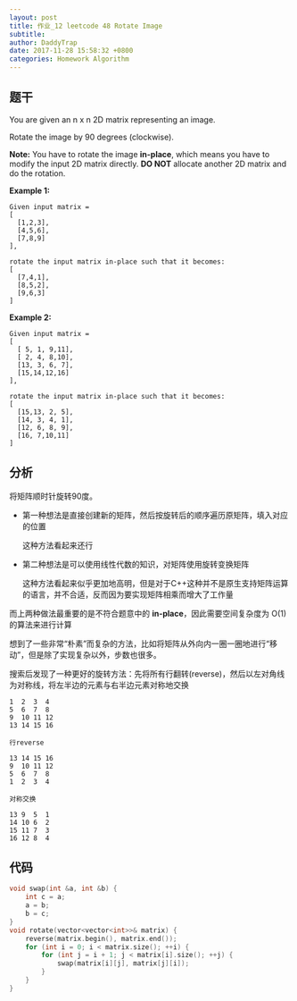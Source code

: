 ```yaml
---
layout: post
title: 作业_12 leetcode 48 Rotate Image
subtitle:
author: DaddyTrap
date: 2017-11-28 15:58:32 +0800
categories: Homework Algorithm
---
```


## 题干

You are given an n x n 2D matrix representing an image.

Rotate the image by 90 degrees (clockwise).

**Note:**
You have to rotate the image **in-place**, which means you have to modify the input 2D matrix directly. **DO NOT** allocate another 2D matrix and do the rotation.

**Example 1:**

```
Given input matrix =
[
  [1,2,3],
  [4,5,6],
  [7,8,9]
],

rotate the input matrix in-place such that it becomes:
[
  [7,4,1],
  [8,5,2],
  [9,6,3]
]
```

**Example 2:**

```
Given input matrix =
[
  [ 5, 1, 9,11],
  [ 2, 4, 8,10],
  [13, 3, 6, 7],
  [15,14,12,16]
],

rotate the input matrix in-place such that it becomes:
[
  [15,13, 2, 5],
  [14, 3, 4, 1],
  [12, 6, 8, 9],
  [16, 7,10,11]
]
```


<!-- more -->

## 分析

将矩阵顺时针旋转90度。

+ 第一种想法是直接创建新的矩阵，然后按旋转后的顺序遍历原矩阵，填入对应的位置

  这种方法看起来还行

+ 第二种想法是可以使用线性代数的知识，对矩阵使用旋转变换矩阵

  这种方法看起来似乎更加地高明，但是对于C++这种并不是原生支持矩阵运算的语言，并不合适，反而因为要实现矩阵相乘而增大了工作量

而上两种做法最重要的是不符合题意中的 **in-place**，因此需要空间复杂度为 O(1) 的算法来进行计算

想到了一些非常“朴素”而复杂的方法，比如将矩阵从外向内一圈一圈地进行“移动”，但是除了实现复杂以外，步数也很多。

搜索后发现了一种更好的旋转方法：先将所有行翻转(reverse)，然后以左对角线为对称线，将左半边的元素与右半边元素对称地交换

```
1  2  3  4
5  6  7  8
9  10 11 12
13 14 15 16

行reverse

13 14 15 16
9  10 11 12
5  6  7  8
1  2  3  4

对称交换

13 9  5  1
14 10 6  2
15 11 7  3
16 12 8  4
```

## 代码

```c++
void swap(int &a, int &b) {
    int c = a;
    a = b;
    b = c;
}
void rotate(vector<vector<int>>& matrix) {
    reverse(matrix.begin(), matrix.end());
    for (int i = 0; i < matrix.size(); ++i) {
        for (int j = i + 1; j < matrix[i].size(); ++j) {
            swap(matrix[i][j], matrix[j][i]);
        }
    }
}
```